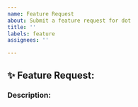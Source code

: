```yaml
---
name: Feature Request
about: Submit a feature request for dot
title: ''
labels: feature
assignees: ''

---
```


## :sparkles: Feature Request:

<!-- Note: Remove sections from the template that are not relevant to the issue. -->

### Description:

<!-- A clear and concise description of what the problem is. Ex. I'm always frustrated when [...] -->
